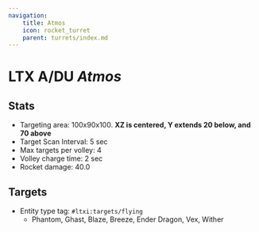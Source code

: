 ```yaml
---
navigation:
    title: Atmos
    icon: rocket_turret
    parent: turrets/index.md
---
```


# LTX A/DU *Atmos*

<GameScene zoom={4} interactive={true}>
<Block id="rocket_turret" p:half="upper" />
<Block id="rocket_turret" p:half="lower" y="-1" />
</GameScene>

## Stats
- Targeting area: 100x90x100. **XZ is centered, Y extends 20 below, and 70 above**
- Target Scan Interval: 5 sec
- Max targets per volley: 4
- Volley charge time: 2 sec
- Rocket damage: 40.0

## Targets
- Entity type tag: `#ltxi:targets/flying`
  - Phantom, Ghast, Blaze, Breeze, Ender Dragon, Vex, Wither